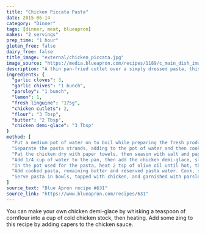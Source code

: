 ```yaml
---
title: "Chicken Piccata Pasta"
date: 2015-06-14
category: "Dinner"
tags: [dinner, meat, blueapron]
makes: "2 servings"
prep_time: "1 hour"
gluten_free: false
dairy_free: false
title_image: "external/chicken_piccata.jpg"
image_source: "https://media.blueapron.com/recipes/1189/c_main_dish_images/20150602-1719-679-4512/2P_060215_1_20Chicken_20Picata-6423_splash_feature.jpg"
description: "A thin pan-fried cutlet over a simply dressed pasta, this recipe is sure to please even the fussiest of eaters."
ingredients: {
  "garlic cloves": 3,
  "garlic chives": "1 bunch",
  "parsley": "1 bunch",
  "lemon": 1,
  "fresh linguine": "175g",
  "chicken cutlets": 2,
  "flour": "3 Tbsp",
  "butter": "2 Tbsp",
  "chicken demi-glace": "3 Tbsp"
}
method: [
  "Put a medium pot of water on to boil while preparing the fresh produce: thinly slice the garlic; cut the garlic chives into centimeter long pieces; pick parsley leaves off stems, and thinly slice half; zest the lemon, then quarter and deseed it.",
  "Separate the pasta strands, adding to the pot of water and then cooking for 3 minutes. Reserve 1/2 cup of pasta water, then thoroughly drain and rinse under cold water. Rinse the pot.",
  "Pat the chicken dry with paper towels, then season with salt and paper and coat with the flour. Heat 2 tsp of olive oil in a medium pan until hot, then add the coated chicken. Cook for 4 minutes until golden brown, then add half the butter, flip, and cook for another 4 minutes, till cooked through.",
  "Add 1/4 cup of water to the pan, then add the chicken demi-glace, sliced parsley, and the juice of two lemon wedges. Cook, occasionally swirling, for 3 minutes.",
  "In the pot used for the pasta, heat 2 tsp of olive oil until hot, then add garlic, garlic chives, and lemon zest. Cook for 3 minutes.",
  "Add cooked pasta, remaining butter and reserved pasta water. Cook, stirring frequently, for 3 minutes or until the sauce has thickened.",
  "Serve pasta in bowls, topped with chicken, and garnished with parsley leaves and remaining lemon wedges."
]
source_text: "Blue Apron recipe #631"
source_link: "https://www.blueapron.com/recipes/631"
---
```

You can make your own chicken demi-glace by whisking a teaspoon of cornflour
into a cup of cold chicken stock, then heating. Add some zing to this recipe by
adding capers to the chicken sauce.
